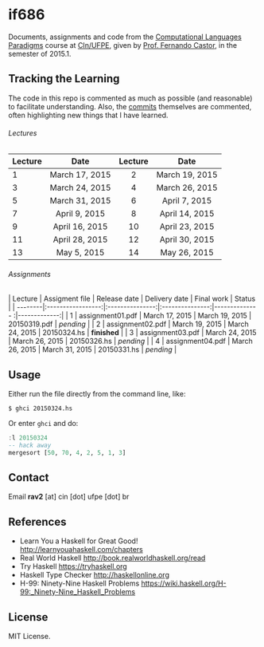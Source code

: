 # if686

Documents, assignments and code from the [Computational Languages Paradigms] course at [CIn/UFPE], given by [Prof. Fernando Castor], in the semester of 2015.1.

## Tracking the Learning

The code in this repo is commented as much as possible (and reasonable) to facilitate understanding. Also, the [commits] themselves are commented, often highlighting new things that I have learned.

###### Lectures

| Lecture         | Date             | Lecture         | Date             |
| ----------------|:----------------:|:---------------:|:----------------:|
| 1               | March 17, 2015   | 2               | March 19, 2015   |
| 3               | March 24, 2015   | 4               | March 26, 2015   |
| 5               | March 31, 2015   | 6               | April 7, 2015    |
| 7               | April 9, 2015    | 8               | April 14, 2015   |
| 9               | April 16, 2015   | 10              | April 23, 2015   |
| 11              | April 28, 2015   | 12              | April 30, 2015   |
| 13              | May 5, 2015      | 14              | May 26, 2015     |

###### Assignments


| Lecture | Assigment file    | Release date    | Delivery date   | Final work     | Status       |
| --------|:-----------------:|:---------------:|:---------------:|-------------- :|-------------:|
| 1       | assignment01.pdf  | March 17, 2015  | March 19, 2015  | 20150319.pdf   | _pending_    |
| 2       | assignment02.pdf  | March 19, 2015  | March 24, 2015  | 20150324.hs    | **finished** |
| 3       | assignment03.pdf  | March 24, 2015  | March 26, 2015  | 20150326.hs    | _pending_    |
| 4       | assignment04.pdf  | March 26, 2015  | March 31, 2015  | 20150331.hs    | _pending_    |

## Usage

Either run the file directly from the command line, like:

`$ ghci 20150324.hs`

Or enter `ghci` and do:

```haskell
:l 20150324
-- hack away
mergesort [50, 70, 4, 2, 5, 1, 3]
```

## Contact

Email **rav2** [at] cin [dot] ufpe [dot] br

## References

* Learn You a Haskell for Great Good! http://learnyouahaskell.com/chapters
* Real World Haskell http://book.realworldhaskell.org/read
* Try Haskell https://tryhaskell.org
* Haskell Type Checker http://haskellonline.org
* H-99: Ninety-Nine Haskell Problems https://wiki.haskell.org/H-99:_Ninety-Nine_Haskell_Problems

## License

MIT License.

[Computational Languages Paradigms]: https://sites.google.com/a/cin.ufpe.br/if686
[CIn/UFPE]: http://www2.cin.ufpe.br/site/index.php
[Prof. Fernando Castor]: http://www.cin.ufpe.br/~fjclf
[commits]: https://github.com/rodrigoalvesvieira/if686/commits/master
